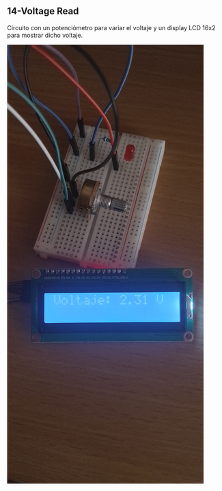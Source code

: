 ## 14-Voltage Read
Circuito con un potenciómetro para variar el voltaje y un display LCD 16x2 para mostrar dicho voltaje.

![alt text](./circuito/20240311_150502.jpg)
